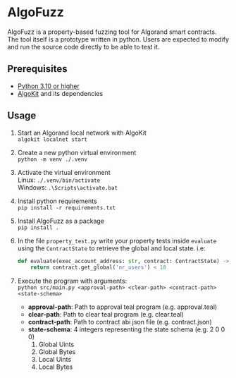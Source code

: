 # AlgoFuzz
AlgoFuzz is a property-based fuzzing tool for Algorand smart contracts. The tool itself is a prototype written in python. Users are expected to modify and run the source code directly to be able to test it.

## Prerequisites
- [Python 3.10 or higher](https://www.python.org/downloads/)
- [AlgoKit](https://developer.algorand.org/docs/get-started/algokit/) and its dependencies

## Usage
1. Start an Algorand local network with AlgoKit  
`algokit localnet start`

1. Create a new python virtual environment  
`python -m venv ./.venv`

1. Activate the virtual environment  
Linux: `./.venv/bin/activate`  
Windows: `.\Scripts\activate.bat`

1. Install python requirements  
`pip install -r requirements.txt`

1. Install AlgoFuzz as a package  
`pip install .`

1. In the file `property_test.py` write your property tests inside `evaluate` using the `ContractState` to retrieve the global and local state. i.e:  
    ```py
    def evaluate(exec_account_address: str, contract: ContractState) -> bool:    
        return contract.get_global('nr_users') < 10
    ```

1. Execute the program with arguments:  
`python src/main.py <approval-path> <clear-path> <contract-path> <state-schema>`
    - **approval-path**: Path to approval teal program (e.g. approval.teal)
    - **clear-path**: Path to clear teal program (e.g. clear.teal)
    - **contract-path**: Path to contract abi json file (e.g. contract.json)
    - **state-schema**: 4 integers representing the state schema (e.g. 2 0 0 0)
        1. Global Uints
        2. Global Bytes
        3. Local Uints
        4. Local Bytes